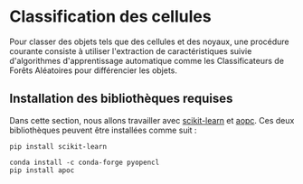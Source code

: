 # Classification des cellules

Pour classer des objets tels que des cellules et des noyaux, une procédure courante consiste à utiliser l'extraction de caractéristiques suivie d'algorithmes d'apprentissage automatique comme les Classificateurs de Forêts Aléatoires pour différencier les objets.

## Installation des bibliothèques requises

Dans cette section, nous allons travailler avec [scikit-learn](https://scikit-learn.org) et [aopc](https://github.com/haesleinhuepf/apoc). Ces deux bibliothèques peuvent être installées comme suit :

```
pip install scikit-learn
```

```
conda install -c conda-forge pyopencl
pip install apoc
```